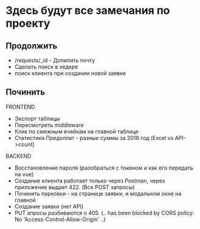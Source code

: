 Здесь будут все замечания по проекту
=

Продолжить
- 
- /requests/_id - Допилить почту
- Сделать поиск в хедере
- поиск клиента при создании новой заявки


Починить
-
FRONTEND
- Экспорт таблицы 
- Пересмотреть middleware
- Клик по смежным ячейкам на главной таблице
- Статистика Предоплат - разные суммы за 2018 год (Excel vs API->count)

BACKEND
- Восстановление пароля (разобраться с токеном и как его передать на vue)
- Создание клиента работает только через Postman, через приложение выдает 422. (Все POST запросы)
- Починить парковки - на странице заявки, и модальном окне на главной
- Создание заявки (нет API)
- PUT  апросы разбиваются о 405. (.. has been blocked by CORS policy: No 'Access-Control-Allow-Origin' ..)
